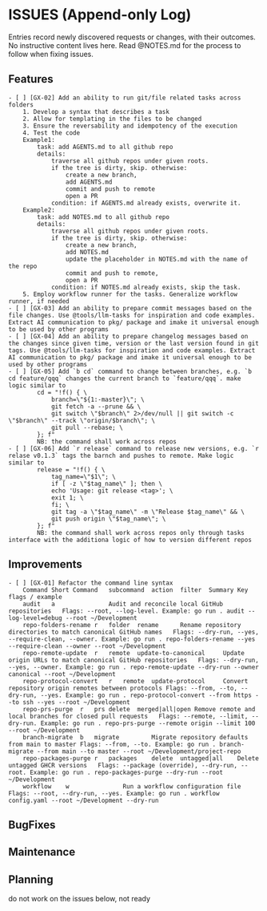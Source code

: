 # ISSUES (Append-only Log)

Entries record newly discovered requests or changes, with their outcomes. No instructive content lives here. Read @NOTES.md for the process to follow when fixing issues.

## Features

    - [ ] [GX-02] Add an ability to run git/file related tasks across folders
        1. Develop a syntax that describes a task
        2. Allow for templating in the files to be changed
        3. Ensure the reversability and idempotency of the execution
        4. Test the code
        Example1: 
            task: add AGENTS.md to all github repo
            details: 
                traverse all github repos under given roots. 
                if the tree is dirty, skip. otherwise:
                    create a new branch, 
                    add AGENTS.md
                    commit and push to remote
                    open a PR
                condition: if AGENTS.md already exists, overwrite it.
        Example2: 
            task: add NOTES.md to all github repo
            details: 
                traverse all github repos under given roots. 
                if the tree is dirty, skip. otherwise:
                    create a new branch, 
                    add NOTES.md
                    update the placeholder in NOTES.md with the name of the repo
                    commit and push to remote, 
                    open a PR
                condition: if NOTES.md already exists, skip the task.
        5. Employ workflow runner for the tasks. Generalize workflow runner, if needed
    - [ ] [GX-03] Add an ability to prepare commit messages based on the file changes. Use @tools/llm-tasks for inspiration and code examples. Extract AI communication to pkg/ package and imake it universal enough to be used by other programs
    - [ ] [GX-04] Add an ability to prepare changelog messages based on the changes since given time, version or the last version found in git tags. Use @tools/llm-tasks for inspiration and code examples. Extract AI communication to pkg/ package and imake it universal enough to be used by other programs
    - [ ] [GX-05] Add `b cd` command to change between branches, e.g. `b cd feature/qqq` changes the current branch to `feature/qqq`. make logic similar to
            cd = "!f() { \
                branch=\"${1:-master}\"; \
                git fetch -a --prune && \
                git switch \"$branch\" 2>/dev/null || git switch -c \"$branch\" --track \"origin/$branch\"; \
                git pull --rebase; \
            }; f"
            NB: the command shall work across repos
    - [ ] [GX-06] Add `r release` command to release new versions, e.g. `r relase v0.1.3` tags the barnch and pushes to remote. Make logic similar to
            release = "!f() { \
                tag_name=\"$1\"; \
                if [ -z \"$tag_name\" ]; then \
                echo 'Usage: git release <tag>'; \
                exit 1; \
                fi; \
                git tag -a \"$tag_name\" -m \"Release $tag_name\" && \
                git push origin \"$tag_name\"; \
            }; f"
            NB: the command shall work across repos only through tasks interface with the additiona logic of how to version different repos


## Improvements

    - [ ] [GX-01] Refactor the command line syntax
        Command	Short Command	subcommand	action	filter	Summary	Key flags / example
        audit	a				Audit and reconcile local GitHub repositories	Flags: --root, --log-level. Example: go run . audit --log-level=debug --root ~/Development
        repo-folders-rename	r	folder	rename		Rename repository directories to match canonical GitHub names	Flags: --dry-run, --yes, --require-clean, --owner. Example: go run . repo-folders-rename --yes --require-clean --owner --root ~/Development
        repo-remote-update	r	remote	update-to-canonical		Update origin URLs to match canonical GitHub repositories	Flags: --dry-run, --yes, --owner. Example: go run . repo-remote-update --dry-run --owner canonical --root ~/Development
        repo-protocol-convert	r	remote	update-protocol		Convert repository origin remotes between protocols	Flags: --from, --to, --dry-run, --yes. Example: go run . repo-protocol-convert --from https --to ssh --yes --root ~/Development
        repo-prs-purge	r	prs	delete	merged|all|open	Remove remote and local branches for closed pull requests	Flags: --remote, --limit, --dry-run. Example: go run . repo-prs-purge --remote origin --limit 100 --root ~/Development
        branch-migrate	b	migrate			Migrate repository defaults from main to master	Flags: --from, --to. Example: go run . branch-migrate --from main --to master --root ~/Development/project-repo
        repo-packages-purge	r	packages	delete	untagged|all	Delete untagged GHCR versions	Flags: --package (override), --dry-run, --root. Example: go run . repo-packages-purge --dry-run --root ~/Development
        workflow	w				Run a workflow configuration file	Flags: --root, --dry-run, --yes. Example: go run . workflow config.yaml --root ~/Development --dry-run

## BugFixes

## Maintenance

## Planning 
do not work on the issues below, not ready
